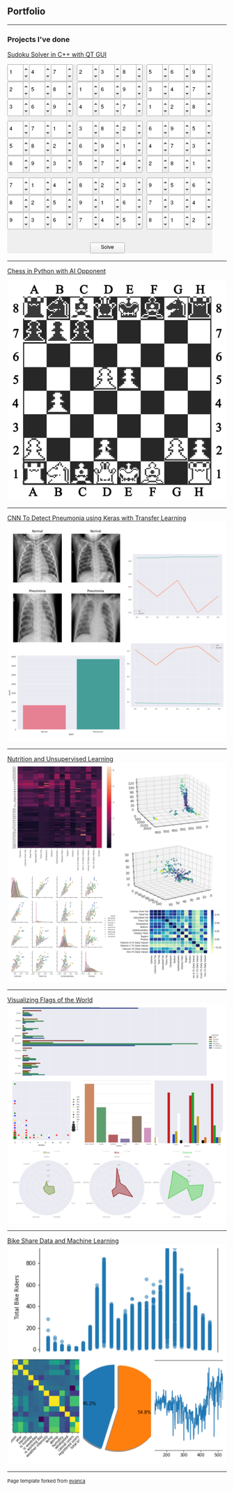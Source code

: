 ## Portfolio

---

### Projects I've done

[Sudoku Solver in C++ with QT GUI](https://github.com/amontano495/SudokuSolverQt)

<img src="images/sudoku_solver_screenshot.png?raw=true"/>

---
[Chess in Python with AI Opponent](https://github.com/amontano495/chessEngine)

<img src="images/chess.gif?raw=true"/>

---
[CNN To Detect Pneumonia using Keras with Transfer Learning](https://nbviewer.jupyter.org/github/amontano495/Pneumonia_Detector/blob/master/PneumoniaClassifier.ipynb)
<img src="images/project4.jpg?raw=true"/>

---
[Nutrition and Unsupervised Learning](https://nbviewer.jupyter.org/github/amontano495/McDonalds-Nutrition/blob/master/McDonaldsNutrtionFacts.ipynb)
<img src="images/project1.jpg?raw=true"/>

---
[Visualizing Flags of the World](https://nbviewer.jupyter.org/github/amontano495/FlagData/blob/master/FlagViz.ipynb)
<img src="images/project2.jpg?raw=true"/>

---
[Bike Share Data and Machine Learning](https://nbviewer.jupyter.org/github/amontano495/BikeData/tree/master/)
<img src="images/project3.jpg?raw=true"/>




---
<p style="font-size:11px">Page template forked from <a href="https://github.com/evanca/quick-portfolio">evanca</a></p>
<!-- Remove above link if you don't want to attibute -->
